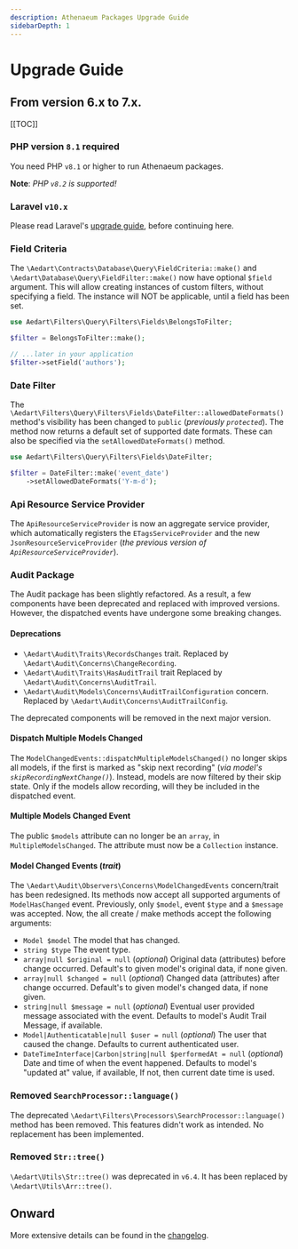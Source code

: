 ```yaml
---
description: Athenaeum Packages Upgrade Guide
sidebarDepth: 1
---
```


# Upgrade Guide

## From version 6.x to 7.x.

[[TOC]]

### PHP version `8.1` required

You need PHP `v8.1` or higher to run Athenaeum packages.

**Note**: _PHP `v8.2` is supported!_

### Laravel `v10.x`

Please read Laravel's [upgrade guide](https://laravel.com/docs/10.x/upgrade), before continuing here.

### Field Criteria

The `\Aedart\Contracts\Database\Query\FieldCriteria::make()` and `\Aedart\Database\Query\FieldFilter::make()` now have optional `$field` argument.
This will allow creating instances of custom filters, without specifying a field.
The instance will NOT be applicable, until a field has been set.

```php
use Aedart\Filters\Query\Filters\Fields\BelongsToFilter;

$filter = BelongsToFilter::make();

// ...later in your application
$filter->setField('authors');
```

### Date Filter

The `\Aedart\Filters\Query\Filters\Fields\DateFilter::allowedDateFormats()` method's visibility has been changed to `public` (_previously `protected`_).
The method now returns a default set of supported date formats.
These can also be specified via the `setAllowedDateFormats()` method.

```php
use Aedart\Filters\Query\Filters\Fields\DateFilter;

$filter = DateFilter::make('event_date')
    ->setAllowedDateFormats('Y-m-d');
```

### Api Resource Service Provider

The `ApiResourceServiceProvider` is now an aggregate service provider, which automatically registers the `ETagsServiceProvider` and the new `JsonResourceServiceProvider` (_the previous version of `ApiResourceServiceProvider`_).

### Audit Package

The Audit package has been slightly refactored. As a result, a few components have been deprecated and replaced with improved versions.
However, the dispatched events have undergone some breaking changes. 

#### Deprecations

* `\Aedart\Audit\Traits\RecordsChanges` trait. Replaced by `\Aedart\Audit\Concerns\ChangeRecording`.
* `\Aedart\Audit\Traits\HasAuditTrail` trait  Replaced by `\Aedart\Audit\Concerns\AuditTrail`.
* `\Aedart\Audit\Models\Concerns\AuditTrailConfiguration` concern. Replaced by `\Aedart\Audit\Concerns\AuditTrailConfig`.

The deprecated components will be removed in the next major version.

#### Dispatch Multiple Models Changed

The `ModelChangedEvents::dispatchMultipleModelsChanged()` no longer skips all models, if the first is marked as "skip next recording" (_via model's `skipRecordingNextChange()`_). 
Instead, models are now filtered by their skip state. Only if the models allow recording, will they be included in the dispatched event.

#### Multiple Models Changed Event

The public `$models` attribute can no longer be an `array`, in `MultipleModelsChanged`.
The attribute must now be a `Collection` instance.

#### Model Changed Events (_trait_)

The `\Aedart\Audit\Observers\Concerns\ModelChangedEvents` concern/trait has been redesigned.
Its methods now accept all supported arguments of `ModelHasChanged` event.
Previously, only `$model`, event `$type` and a `$message` was accepted.
Now, the all create / make methods accept the following arguments:

* `Model $model` The model that has changed.
* `string $type` The event type.
* `array|null $original = null` (_optional_) Original data (attributes) before change occurred. Default's to given model's original data, if none given. 
* `array|null $changed = null` (_optional_) Changed data (attributes) after change occurred. Default's to given model's changed data, if none given.
* `string|null $message = null` (_optional_) Eventual user provided message associated with the event. Defaults to model's Audit Trail Message, if available.
* `Model|Authenticatable|null $user = null` (_optional_) The user that caused the change. Defaults to current authenticated user.
* `DateTimeInterface|Carbon|string|null $performedAt = null` (_optional_)  Date and time of when the event happened. Defaults to model's "updated at" value, if available, If not, then current date time is used.

### Removed `SearchProcessor::language()`

The deprecated `\Aedart\Filters\Processors\SearchProcessor::language()` method has been removed. This features didn't work as intended.
No replacement has been implemented.

### Removed `Str::tree()`

`\Aedart\Utils\Str::tree()` was deprecated in `v6.4`. It has been replaced by `\Aedart\Utils\Arr::tree()`.

## Onward

More extensive details can be found in the [changelog](https://github.com/aedart/athenaeum/blob/master/CHANGELOG.md).
